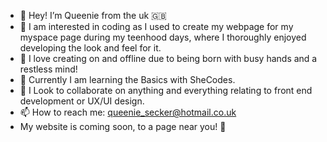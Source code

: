 - 👋 Hey! I’m Queenie from the uk 🇬🇧 
- 👀 I am interested in coding as I used to create my webpage for my myspace page during my teenhood days, where I thoroughly enjoyed developing the look and feel for it.
- 🎨 I love creating on and offline due to being born with busy hands and a restless mind!
- 🌱 Currently I am learning the Basics with SheCodes.
- 🤝 I Look to collaborate on anything and everything relating to front end development or UX/UI design.
- 📫 How to reach me: queenie_secker@hotmail.co.uk
- My website is coming soon, to a page near you! 💞 

<!---
queeniejqueenz/queeniejqueenz is a ✨ special ✨ repository because its `README.md` (this file) appears on your GitHub profile.
You can click the Preview link to take a look at your changes.
--->
